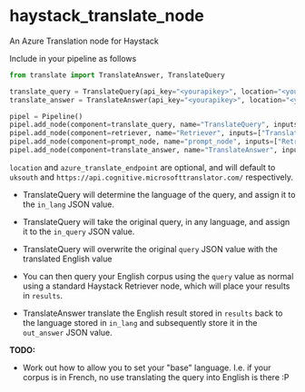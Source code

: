 # haystack_translate_node
An Azure Translation node for Haystack

Include in your pipeline as follows

```python
from translate import TranslateAnswer, TranslateQuery

translate_query = TranslateQuery(api_key="<yourapikey>", location="<yourazureregion>", azure_translate_endpoint="<yourazureendpoint>")
translate_answer = TranslateAnswer(api_key="<yourapikey>", location="<yourazureregion>", azure_translate_endpoint="<yourazureendpoint>")

pipel = Pipeline()
pipel.add_node(component=translate_query, name="TranslateQuery", inputs=["Query"])
pipel.add_node(component=retriever, name="Retriever", inputs=["TranslateQuery"])
pipel.add_node(component=prompt_node, name="prompt_node", inputs=["Retriever"])
pipel.add_node(component=translate_answer, name="TranslateAnswer", inputs=["prompt_node"])
```

`location` and `azure_translate_endpoint` are optional, and will default to `uksouth` and `https://api.cognitive.microsofttranslator.com/` respectively.

 - TranslateQuery will determine the language of the query, and assign it to the `in_lang` JSON value.
 - TranslateQuery will take the original query, in any language, and assign it to the `in_query` JSON value.
 - TranslateQuery will overwrite the original `query` JSON value with the translated English value

 - You can then query your English corpus using the `query` value as normal using a standard Haystack Retriever node, which will place your results in `results`.

 - TranslateAnswer translate the English result stored in `results` back to the language stored in `in_lang` and subsequently store it in the `out_answer` JSON value.


**TODO:**
 - Work out how to allow you to set your "base" language.  I.e. if your corpus is in French, no use translating the query into English is there :P
